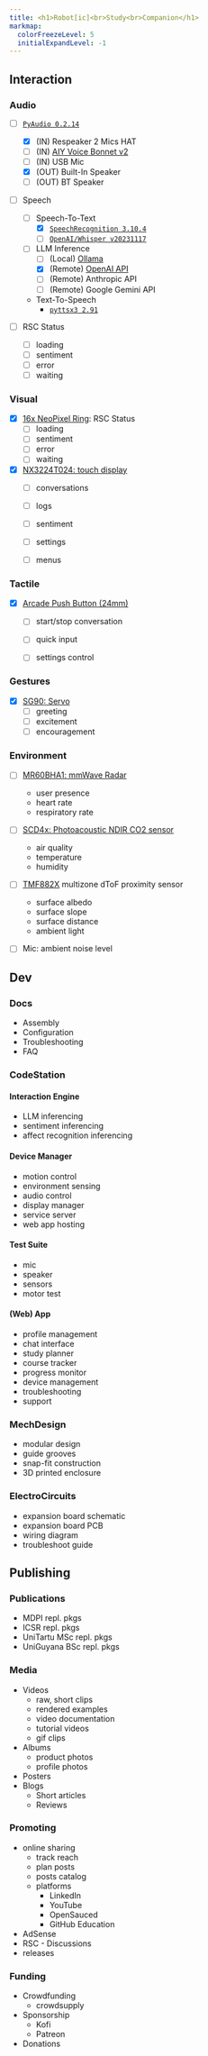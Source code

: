 ```yaml
---
title: <h1>Robot[ic]<br>Study<br>Companion</h1>
markmap:
  colorFreezeLevel: 5
  initialExpandLevel: -1
---
```


## Interaction

### Audio

- [ ] [`PyAudio 0.2.14`](https://pypi.org/project/PyAudio/)
  - [x] (IN) Respeaker 2 Mics HAT
  - [ ] (IN) [AIY Voice Bonnet v2](https://aiyprojects.withgoogle.com/voice)
  - [ ] (IN) USB Mic
  - [x] (OUT) Built-In Speaker
  - [ ] (OUT) BT Speaker

- [ ] Speech
  - [ ] Speech-To-Text
    - [x] [`SpeechRecognition 3.10.4`](https://pypi.org/project/SpeechRecognition/)
    - [ ] [`OpenAI/Whisper v20231117`](https://github.com/openai/whisper/releases/tag/v20231117)

  - [ ] LLM Inference
    - [ ] (Local) [Ollama](https://github.com/ollama/ollama)
    - [x] (Remote) [OpenAI API](https://platform.openai.com/docs/overview)
    - [ ] (Remote) Anthropic API
    - [ ] (Remote) Google Gemini API

  - Text-To-Speech
    - [`pyttsx3 2.91`](https://pypi.org/project/pyttsx3/)  

- [ ] RSC Status
  - [ ] loading 
  - [ ] sentiment
  - [ ] error
  - [ ] waiting

### Visual

- [x] [16x NeoPixel Ring](https://www.adafruit.com/product/1463): RSC Status
  - [ ] loading 
  - [ ] sentiment
  - [ ] error
  - [ ] waiting

- [x] [NX3224T024: touch display](https://nextion.tech/datasheets/nx3224t024/)
  - [ ] conversations
  - [ ] logs
  - [ ] sentiment
  - [ ] settings
  - [ ] menus


### Tactile

- [x] [Arcade Push Button (24mm)](https://www.aliexpress.com/item/1005003651570456.html?spm=a2g0o.productlist.main.21.5abc6d2dMls7ZG&algo_pvid=7bb0f609-660b-4586-bbe4-02c2492670c5&utparam-url=scene%3Asearch%7Cquery_from%3A)
  - [ ] start/stop conversation
  - [ ] quick input
  - [ ] settings control


### Gestures

- [x] [SG90: Servo](http://www.ee.ic.ac.uk/pcheung/teaching/DE1_EE/stores/sg90_datasheet.pdf)
  - [ ] greeting
  - [ ] excitement
  - [ ] encouragement

### Environment

- [ ] [MR60BHA1: mmWave Radar](https://wiki.seeedstudio.com/Radar_MR60BHA1/) 
  - user presence
  - heart rate
  - respiratory rate
- [ ] [SCD4x: Photoacoustic NDIR CO2 sensor](https://sensirion.com/media/documents/48C4B7FB/64C134E7/Sensirion_SCD4x_Datasheet.pdf) 
  - air quality
  - temperature
  - humidity
- [ ] [TMF882X](https://cdn.sparkfun.com/assets/learn_tutorials/2/2/8/9/TMF882X_DataSheet.pdf) multizone dToF proximity sensor
  - surface albedo 
  - surface slope
  - surface distance 
  - ambient light
- [ ] Mic: ambient noise level


## Dev

### Docs

- Assembly
- Configuration
- Troubleshooting
- FAQ

### CodeStation

#### Interaction Engine
  - LLM inferencing
  - sentiment inferencing
  - affect recognition inferencing

#### Device Manager
  - motion control
  - environment sensing
  - audio control
  - display manager
  - service server
  - web app hosting

#### Test Suite
  - mic
  - speaker
  - sensors
  - motor test

#### (Web) App
  - profile management
  - chat interface
  - study planner
  - course tracker
  - progress monitor
  - device management
  - troubleshooting
  - support 

### MechDesign

- modular design
- guide grooves
- snap-fit construction
- 3D printed enclosure

### ElectroCircuits

- expansion board schematic
- expansion board PCB
- wiring diagram
- troubleshoot guide


## Publishing

### Publications
- MDPI repl. pkgs
- ICSR repl. pkgs
- UniTartu MSc repl. pkgs
- UniGuyana BSc repl. pkgs

### Media
- Videos 
  - raw, short clips
  - rendered examples
  - video documentation
  - tutorial videos
  - gif clips
- Albums
  - product photos
  - profile photos
- Posters
- Blogs
  - Short articles
  - Reviews

### Promoting
- online sharing
  - track reach
  - plan posts
  - posts catalog
  - platforms
    - LinkedIn
    - YouTube
    - OpenSauced
    - GitHub Education
- AdSense
- RSC - Discussions
- releases 

### Funding
- Crowdfunding
  - crowdsupply
- Sponsorship
  - Kofi
  - Patreon
- Donations
